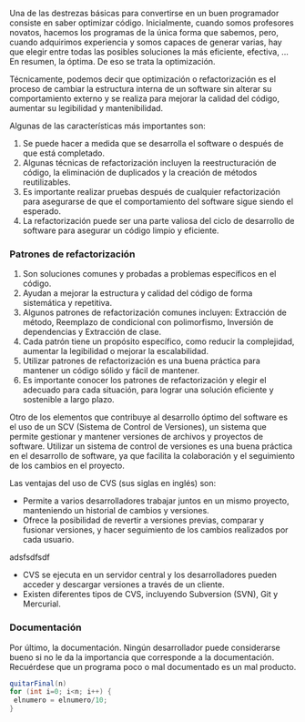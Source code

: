 Una de las destrezas básicas para convertirse en un buen programador consiste en saber optimizar código. Inicialmente, cuando somos profesores novatos, hacemos los programas de la única forma que sabemos, pero, cuando adquirimos experiencia y somos capaces de generar varias, hay que elegir entre todas las posibles soluciones la más eficiente, efectiva, ... En resumen, la óptima. De eso se trata la optimización.

Técnicamente, podemos decir que optimización o refactorización es el proceso de cambiar la estructura interna de un software sin alterar su comportamiento externo y se realiza para mejorar la calidad del código, aumentar su legibilidad y mantenibilidad.

Algunas de las características más importantes son:

1. Se puede hacer a medida que se desarrolla el software o después de que está completado.
2. Algunas técnicas de refactorización incluyen la reestructuración de código, la eliminación de duplicados y la creación de métodos reutilizables.
3. Es importante realizar pruebas después de cualquier refactorización para asegurarse de que el comportamiento del software sigue siendo el esperado.
4. La refactorización puede ser una parte valiosa del ciclo de desarrollo de software para asegurar un código limpio y eficiente.

### Patrones de refactorización

1. Son soluciones comunes y probadas a problemas específicos en el código.
2. Ayudan a mejorar la estructura y calidad del código de forma sistemática y repetitiva.
3. Algunos patrones de refactorización comunes incluyen: Extracción de método, Reemplazo de condicional con polimorfismo, Inversión de dependencias y Extracción de clase.
4. Cada patrón tiene un propósito específico, como reducir la complejidad, aumentar la legibilidad o mejorar la escalabilidad.
5. Utilizar patrones de refactorización es una buena práctica para mantener un código sólido y fácil de mantener.
6. Es importante conocer los patrones de refactorización y elegir el adecuado para cada situación, para lograr una solución eficiente y sostenible a largo plazo.



Otro de los elementos que contribuye al desarrollo óptimo del software es el uso de un SCV (Sistema de Control de Versiones), un sistema que permite gestionar y mantener versiones de archivos y proyectos de software. Utilizar un sistema de control de versiones es una buena práctica en el  desarrollo de software, ya que facilita la colaboración y el seguimiento de los cambios en el proyecto.

Las ventajas del uso de CVS (sus siglas en inglés) son:

- Permite a varios desarrolladores trabajar juntos en un mismo proyecto, manteniendo un historial de cambios y versiones.
- Ofrece la posibilidad de revertir a versiones previas, comparar y fusionar versiones, y hacer seguimiento de los cambios realizados por cada usuario.

adsfsdfsdf



- CVS se ejecuta en un servidor central y los desarrolladores pueden acceder y descargar versiones a través de un cliente.
- Existen diferentes tipos de CVS, incluyendo Subversion (SVN), Git y Mercurial.



### Documentación

Por último, la documentación. Ningún desarrollador puede considerarse bueno si no le da la importancia que corresponde a la documentación. Recuérdese que un programa poco o mal documentado es un mal producto.



```java
quitarFinal(n)
for (int i=0; i<n; i++) {
 elnumero = elnumero/10;   
}
```








